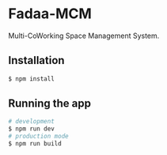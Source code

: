 # Fadaa-MCM

Multi-CoWorking Space Management System.

## Installation
```bash
$ npm install
```
## Running the app
```bash
# development
$ npm run dev
# production mode
$ npm run build
```

